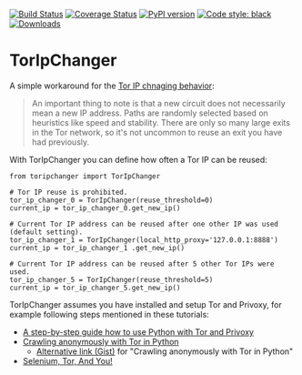 [![Build Status](https://travis-ci.org/DusanMadar/TorIpChanger.svg?branch=master)](https://travis-ci.org/DusanMadar/TorIpChanger) 
[![Coverage Status](https://coveralls.io/repos/github/DusanMadar/TorIpChanger/badge.svg?branch=master)](https://coveralls.io/github/DusanMadar/TorIpChanger?branch=master)
[![PyPI version](https://badge.fury.io/py/toripchanger.svg)](https://badge.fury.io/py/toripchanger)
[![Code style: black](https://img.shields.io/badge/code%20style-black-000000.svg)](https://github.com/ambv/black)
[![Downloads](http://pepy.tech/badge/toripchanger)](http://pepy.tech/project/toripchanger)


# TorIpChanger

A simple workaround for the [Tor IP chnaging behavior](https://stem.torproject.org/faq.html#how-do-i-request-a-new-identity-from-tor):

> An important thing to note is that a new circuit does not necessarily mean a new IP address. Paths are randomly selected based on heuristics like speed and stability. There are only so many large exits in the Tor network, so it's not uncommon to reuse an exit you have had previously.

With TorIpChanger you can define how often a Tor IP can be reused:

```
from toripchanger import TorIpChanger

# Tor IP reuse is prohibited.
tor_ip_changer_0 = TorIpChanger(reuse_threshold=0)
current_ip = tor_ip_changer_0.get_new_ip()

# Current Tor IP address can be reused after one other IP was used (default setting).
tor_ip_changer_1 = TorIpChanger(local_http_proxy='127.0.0.1:8888')
current_ip = tor_ip_changer_1 .get_new_ip()

# Current Tor IP address can be reused after 5 other Tor IPs were used.
tor_ip_changer_5 = TorIpChanger(reuse_threshold=5)
current_ip = tor_ip_changer_5.get_new_ip()
```

TorIpChanger assumes you have installed and setup Tor and Privoxy, for example following steps mentioned in these tutorials:

* [A step-by-step guide how to use Python with Tor and Privoxy](https://gist.github.com/DusanMadar/8d11026b7ce0bce6a67f7dd87b999f6b)
* [Crawling anonymously with Tor in Python](http://sacharya.com/crawling-anonymously-with-tor-in-python/)
  * [Alternative link (Gist)](https://gist.github.com/KhepryQuixote/46cf4f3b999d7f658853) for "Crawling anonymously with Tor in Python"
* [Selenium, Tor, And You!](http://lyle.smu.edu/~jwadleigh/seltest/)
